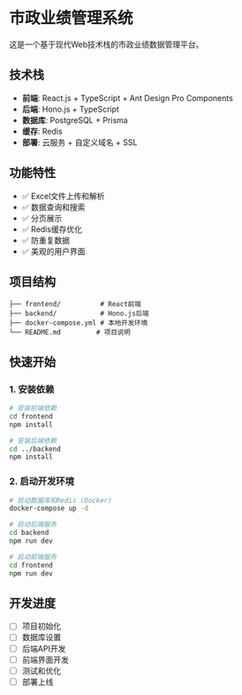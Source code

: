 # 市政业绩管理系统

这是一个基于现代Web技术栈的市政业绩数据管理平台。

## 技术栈

- **前端**: React.js + TypeScript + Ant Design Pro Components
- **后端**: Hono.js + TypeScript
- **数据库**: PostgreSQL + Prisma
- **缓存**: Redis
- **部署**: 云服务 + 自定义域名 + SSL

## 功能特性

- ✅ Excel文件上传和解析
- ✅ 数据查询和搜索
- ✅ 分页展示
- ✅ Redis缓存优化
- ✅ 防重复数据
- ✅ 美观的用户界面

## 项目结构

```
├── frontend/          # React前端
├── backend/           # Hono.js后端
├── docker-compose.yml # 本地开发环境
└── README.md         # 项目说明
```

## 快速开始

### 1. 安装依赖
```bash
# 安装前端依赖
cd frontend
npm install

# 安装后端依赖
cd ../backend
npm install
```

### 2. 启动开发环境
```bash
# 启动数据库和Redis (Docker)
docker-compose up -d

# 启动后端服务
cd backend
npm run dev

# 启动前端服务
cd frontend
npm run dev
```

## 开发进度

- [ ] 项目初始化
- [ ] 数据库设置
- [ ] 后端API开发
- [ ] 前端界面开发
- [ ] 测试和优化
- [ ] 部署上线